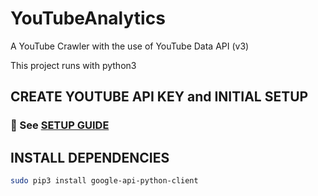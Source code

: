 # YouTubeAnalytics

A YouTube Crawler with the use of YouTube Data API (v3)

This project runs with python3

## CREATE YOUTUBE API KEY and INITIAL SETUP
### :small_blue_diamond: See [SETUP GUIDE]()
<!-- (https://carvgit.ics.forth.gr/Social-Network-Analytics/YouTubeAnalytics/tree/master/setup). -->


## INSTALL DEPENDENCIES
```bash
sudo pip3 install google-api-python-client